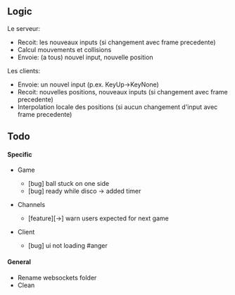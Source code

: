 ## Logic
Le serveur:
- Recoit: les nouveaux inputs (si changement avec frame precedente)
- Calcul mouvements et collisions
- Envoie: (a tous) nouvel input, nouvelle position
  
Les clients:
- Envoie: un nouvel input (p.ex. KeyUp->KeyNone)
- Recoit: nouvelles positions, nouveaux inputs (si changement avec frame precedente)
- Interpolation locale des positions (si aucun changement d'input avec frame precedente)

## Todo

#### Specific
- Game
  - [bug] ball stuck on one side
  - [bug] ready while disco -> added timer

- Channels
  - [feature][->] warn users expected for next game

- Client
  - [bug] ui not loading #anger

#### General
- Rename websockets folder
- Clean